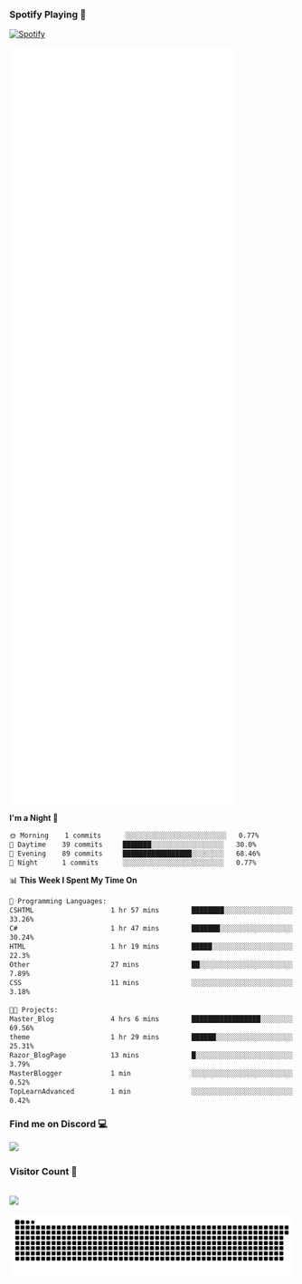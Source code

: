### Spotify Playing 🎵
[![Spotify](https://spotify-livestats-callme-milad.vercel.app/api/spotify)](https://open.spotify.com/user/314mrt6dxn5cqoxklh3thbwlr6by)

<img align="center" src="/github-metrics.svg" alt="Metrics" width="400">

<!--START_SECTION:waka-->
**I'm a Night 🦉** 

```text
🌞 Morning    1 commits      ░░░░░░░░░░░░░░░░░░░░░░░░░   0.77% 
🌆 Daytime    39 commits     ███████░░░░░░░░░░░░░░░░░░   30.0% 
🌃 Evening    89 commits     █████████████████░░░░░░░░   68.46% 
🌙 Night      1 commits      ░░░░░░░░░░░░░░░░░░░░░░░░░   0.77%

```


📊 **This Week I Spent My Time On** 

```text
💬 Programming Languages: 
CSHTML                   1 hr 57 mins        ████████░░░░░░░░░░░░░░░░░   33.26% 
C#                       1 hr 47 mins        ███████░░░░░░░░░░░░░░░░░░   30.24% 
HTML                     1 hr 19 mins        █████░░░░░░░░░░░░░░░░░░░░   22.3% 
Other                    27 mins             ██░░░░░░░░░░░░░░░░░░░░░░░   7.89% 
CSS                      11 mins             ░░░░░░░░░░░░░░░░░░░░░░░░░   3.18%

🐱‍💻 Projects: 
Master_Blog              4 hrs 6 mins        █████████████████░░░░░░░░   69.56% 
theme                    1 hr 29 mins        ██████░░░░░░░░░░░░░░░░░░░   25.31% 
Razor_BlogPage           13 mins             █░░░░░░░░░░░░░░░░░░░░░░░░   3.79% 
MasterBlogger            1 min               ░░░░░░░░░░░░░░░░░░░░░░░░░   0.52% 
TopLearnAdvanced         1 min               ░░░░░░░░░░░░░░░░░░░░░░░░░   0.42%

```


<!--END_SECTION:waka-->

### Find me on Discord 💻
<a href="https://discord.gg/t35EjYprS6" rel="nofollow"> 
  <img src="https://discord.c99.nl/widget/theme-3/977957889358573609.png" data-canonical-src="https://discord.c99.nl/widget/theme-3/977957889358573609.png" style="max-width: 100%;"></a>

### Visitor Count 🔢
<p align="left"> 
  <br>
  <img src="https://profile-counter.glitch.me/callme-devil/count.svg" />
</p>

<img src="https://github.com/callme-devil/callme-devil/blob/output/github-contribution-grid-snake.svg" alt="snake" style="max-width: 100%;">
